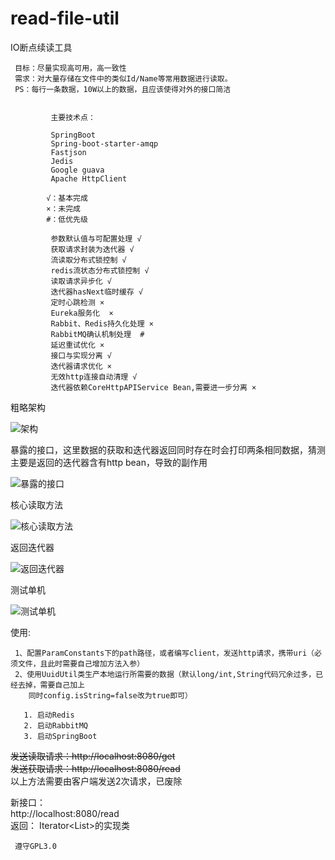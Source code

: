 # read-file-util
IO断点续读工具

     目标：尽量实现高可用，高一致性
     需求：对大量存储在文件中的类似Id/Name等常用数据进行读取。
     PS：每行一条数据，10W以上的数据，且应该使得对外的接口简洁       
            
            
             主要技术点：
 
             SpringBoot
             Spring-boot-starter-amqp
             Fastjson
             Jedis
             Google guava
             Apache HttpClient
             
            √：基本完成
            ×：未完成
            #：低优先级
            
             参数默认值与可配置处理 √
             获取请求封装为迭代器 √
             流读取分布式锁控制 √
             redis流状态分布式锁控制 √
             读取请求异步化 √
             迭代器hasNext临时缓存 √
             定时心跳检测 ×
             Eureka服务化  ×
             Rabbit、Redis持久化处理 ×
             RabbitMQ确认机制处理  #
             延迟重试优化 ×                   
             接口与实现分离 √
             迭代器请求优化 ×
             无效http连接自动清理 √
             迭代器依赖CoreHttpAPIService Bean,需要进一步分离 ×
 

粗略架构

![架构](https://github.com/jxnu-liguobin/read-file-util/blob/master/src/main/resources/images/IMG20180731_110807.png)
  
暴露的接口，这里数据的获取和迭代器返回同时存在时会打印两条相同数据，猜测主要是返回的迭代器含有http bean，导致的副作用

![暴露的接口](https://github.com/jxnu-liguobin/read-file-util/blob/master/src/main/resources/images/%E6%9A%B4%E9%9C%B2%E6%8E%A5%E5%8F%A3.png)          

核心读取方法

![核心读取方法](https://github.com/jxnu-liguobin/read-file-util/blob/master/src/main/resources/images/%E6%A0%B8%E5%BF%83%E8%AF%BB%E5%8F%96%E6%96%B9%E6%B3%95.png)

返回迭代器

![返回迭代器](https://github.com/jxnu-liguobin/read-file-util/blob/master/src/main/resources/images/%E8%BF%94%E5%9B%9E%E7%9A%84%E6%A0%B8%E5%BF%83%E8%BF%AD%E4%BB%A3%E5%99%A8.png)  
 
测试单机

![测试单机](https://github.com/jxnu-liguobin/read-file-util/blob/master/src/main/resources/images/%E6%B5%8B%E8%AF%95%E6%89%93%E5%8D%B0%E5%88%B0%E6%8E%A7%E5%88%B6%E5%8F%B0.png)

   使用:
   
     1、配置ParamConstants下的path路径，或者编写client，发送http请求，携带uri（必须文件，且此时需要自己增加方法入参）
     2、使用UuidUtil类生产本地运行所需要的数据（默认long/int,String代码冗余过多，已经去掉，需要自己加上
        同时config.isString=false改为true即可）
   
       1. 启动Redis 
       2. 启动RabbitMQ 
       3. 启动SpringBoot

   
   <del>发送读取请求：http://localhost:8080/get</del><br>
   <del>发送获取请求：http://localhost:8080/read</del><br>
   以上方法需要由客户端发送2次请求，已废除
   
   新接口：<br>
   http://localhost:8080/read <br>
   返回：
   Iterator<List<String>>的实现类
             
     遵守GPL3.0

